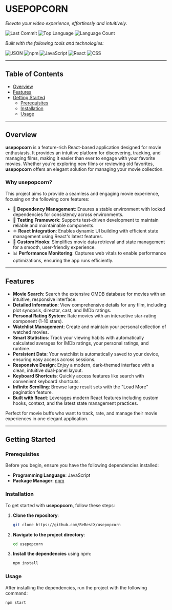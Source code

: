# USEPOPCORN

*Elevate your video experience, effortlessly and intuitively.*

  ![Last Commit](https://img.shields.io/github/last-commit/ReBestX/usepopcorn?style=flat&logo=git&logoColor=white&color=0080ff)
  ![Top Language](https://img.shields.io/github/languages/top/ReBestX/usepopcorn?style=flat&color=0080ff)
  ![Language Count](https://img.shields.io/github/languages/count/ReBestX/usepopcorn?style=flat&color=0080ff)

  *Built with the following tools and technologies:*

  ![JSON](https://img.shields.io/badge/JSON-000000.svg?style=flat&logo=JSON&logoColor=white)
  ![npm](https://img.shields.io/badge/npm-CB3837.svg?style=flat&logo=npm&logoColor=white)
  ![JavaScript](https://img.shields.io/badge/JavaScript-F7DF1E.svg?style=flat&logo=JavaScript&logoColor=black)
  ![React](https://img.shields.io/badge/React-61DAFB.svg?style=flat&logo=React&logoColor=black)
  ![CSS](https://img.shields.io/badge/CSS-663399.svg?style=flat&logo=CSS&logoColor=white)

---

## Table of Contents

- [Overview](#overview)
- [Features](#features)
- [Getting Started](#getting-started)
  - [Prerequisites](#prerequisites)
  - [Installation](#installation)
  - [Usage](#usage)

---

## Overview

**usepopcorn** is a feature-rich React-based application designed for movie enthusiasts. It provides an intuitive platform for discovering, tracking, and managing films, making it easier than ever to engage with your favorite movies. Whether you’re exploring new films or reviewing old favorites, **usepopcorn** offers an elegant solution for managing your movie collection.

### Why usepopcorn?

This project aims to provide a seamless and engaging movie experience, focusing on the following core features:

- 🎯 **Dependency Management**: Ensures a stable environment with locked dependencies for consistency across environments.
- 🧪 **Testing Framework**: Supports test-driven development to maintain reliable and maintainable components.
- ⚛️ **React Integration**: Enables dynamic UI building with efficient state management using React's latest features.
- 🎥 **Custom Hooks**: Simplifies movie data retrieval and state management for a smooth, user-friendly experience.
- 📊 **Performance Monitoring**: Captures web vitals to enable performance optimizations, ensuring the app runs efficiently.

---

## Features

- **Movie Search**: Search the extensive OMDB database for movies with an intuitive, responsive interface.
- **Detailed Information**: View comprehensive details for any film, including plot synopsis, director, cast, and IMDb ratings.
- **Personal Rating System**: Rate movies with an interactive star-rating component (1-10 stars).
- **Watchlist Management**: Create and maintain your personal collection of watched movies.
- **Smart Statistics**: Track your viewing habits with automatically calculated averages for IMDb ratings, your personal ratings, and runtime.
- **Persistent Data**: Your watchlist is automatically saved to your device, ensuring easy access across sessions.
- **Responsive Design**: Enjoy a modern, dark-themed interface with a clean, intuitive dual-panel layout.
- **Keyboard Shortcuts**: Quickly access features like search with convenient keyboard shortcuts.
- **Infinite Scrolling**: Browse large result sets with the "Load More" pagination feature.
- **Built with React**: Leverages modern React features including custom hooks, context, and the latest state management practices.

Perfect for movie buffs who want to track, rate, and manage their movie experiences in one elegant application.

---

## Getting Started

### Prerequisites

Before you begin, ensure you have the following dependencies installed:

- **Programming Language**: JavaScript
- **Package Manager**: [npm](https://www.npmjs.com/)

### Installation

To get started with **usepopcorn**, follow these steps:

1. **Clone the repository**:
    ```bash
    git clone https://github.com/ReBestX/usepopcorn
    ```

2. **Navigate to the project directory**:
    ```bash
    cd usepopcorn
    ```

3. **Install the dependencies** using npm:
    ```bash
    npm install
    ```

### Usage

After installing the dependencies, run the project with the following command:

```bash
npm start

